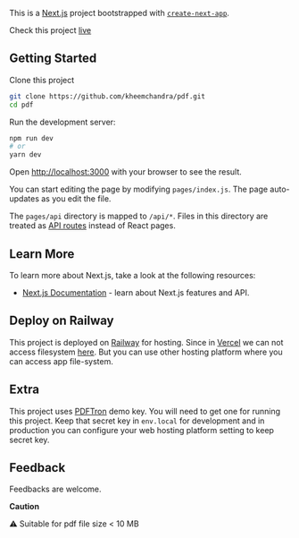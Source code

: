 

This is a [Next.js](https://nextjs.org/) project bootstrapped with [`create-next-app`](https://github.com/vercel/next.js/tree/canary/packages/create-next-app).

Check this project [live](https://pdf-production.up.railway.app/)

## Getting Started

Clone this project
```bash
git clone https://github.com/kheemchandra/pdf.git
cd pdf
```
Run the development server:

```bash
npm run dev
# or
yarn dev
```

Open [http://localhost:3000](http://localhost:3000) with your browser to see the result.

You can start editing the page by modifying `pages/index.js`. The page auto-updates as you edit the file.

The `pages/api` directory is mapped to `/api/*`. Files in this directory are treated as [API routes](https://nextjs.org/docs/api-routes/introduction) instead of React pages.

## Learn More

To learn more about Next.js, take a look at the following resources:

- [Next.js Documentation](https://nextjs.org/docs) - learn about Next.js features and API. 

## Deploy on Railway

This project is deployed on  [Railway](https://railway.app/) for hosting. Since in [Vercel](https://vercel.com/) we can not access filesystem [here](https://vercel.com/guides/why-does-my-serverless-function-work-locally-but-not-when-deployed?query=file%20system#reading-from-or-writing-to-the-filesystem). But you can use other hosting platform where you can access app file-system.


## Extra
This project uses  [PDFTron](https://www.pdftron.com/) demo key. You will need to get one for running this project. Keep that secret key in `env.local` for development and in   production you can configure your web hosting platform setting to keep secret key.

## Feedback

Feedbacks are welcome.

**Caution**


⚠ Suitable for pdf file size < 10 MB
